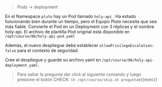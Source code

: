 > Pods -> deployment

En el Namespace `pluto` hay un Pod llamado `holy-api` . Ha estado funcionando bien durante un tiempo, pero el Equipo Pluto necesita que sea más fiable. Convierte el Pod en un Deployment con 3 réplicas y el nombre holy-api. El archivo de plantilla Pod original está disponible en `/opt/course/06/holy-api-pod.yaml`

Además, el nuevo despliegue debe establecer `allowPrivilegeEscalation: false` para el contexto de seguridad.

Cree el despliegue y guarde su archivo yaml en `/opt/course/06/holy-api-deployment.yaml`.


> Para saltar la pregunta dar click al siguiente comando y luego presione el botón CHECK:
> `sh /opt/course/skip.sh pregunta6`{{exec}}
